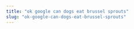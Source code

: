 ```yaml
---
title: "ok google can dogs eat brussel sprouts"
slug: "ok-google-can-dogs-eat-brussel-sprouts"
---
```


